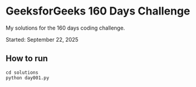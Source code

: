 # GeeksforGeeks 160 Days Challenge

My solutions for the 160 days coding challenge.

Started: September 22, 2025

## How to run
```
cd solutions
python day001.py
```
